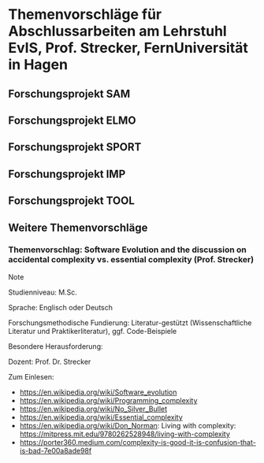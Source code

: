 # Themenvorschläge für Abschlussarbeiten am Lehrstuhl EvIS, Prof. Strecker, FernUniversität in Hagen

## Forschungsprojekt SAM

## Forschungsprojekt ELMO

## Forschungsprojekt SPORT

## Forschungsprojekt IMP

## Forschungsprojekt TOOL

## Weitere Themenvorschläge

### Themenvorschlag: Software Evolution and the discussion on accidental complexity vs. essential complexity (Prof. Strecker)

> [!Note]  
> Studienniveau: M.Sc. 
>
> Sprache: Englisch oder Deutsch
>
> Forschungsmethodische Fundierung: Literatur-gestützt (Wissenschaftliche Literatur und Praktikerliteratur), ggf. Code-Beispiele
>
> Besondere Herausforderung:
> 
> Dozent: Prof. Dr. Strecker

Zum Einlesen:
- https://en.wikipedia.org/wiki/Software_evolution
- https://en.wikipedia.org/wiki/Programming_complexity
- https://en.wikipedia.org/wiki/No_Silver_Bullet
- https://en.wikipedia.org/wiki/Essential_complexity
- https://en.wikipedia.org/wiki/Don_Norman: Living with complexity: https://mitpress.mit.edu/9780262528948/living-with-complexity
- https://porter360.medium.com/complexity-is-good-it-is-confusion-that-is-bad-7e00a8ade98f

